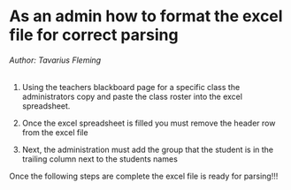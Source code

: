 # As an admin how to format the excel file for correct parsing
###### Author: Tavarius Fleming

1. Using the teachers blackboard page for a specific class the administrators copy and paste the class
   roster into the excel spreadsheet.

2. Once the excel spreadsheet is filled you must remove the header row from the excel file

3. Next, the administration must add the group that the student is in the trailing column
   next to the students names

Once the following steps are complete the excel file is ready for parsing!!!

